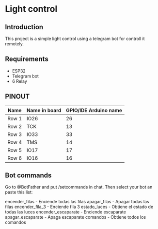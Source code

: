 # Light control
## Introduction
This project is a simple light control using a telegram bot for controll it remotely.

## Requirements
* ESP32
* Telegram bot
* 6 Relay

## PINOUT
| Name                | Name in board | GPIO/IDE Arduino name |
|---------------------|---------------|-----------------------|
| Row 1               | IO26          | 26                    |
| Row 2               | TCK           | 13                    |
| Row 3               | IO33          | 33                    |
| Row 4               | TMS           | 14                    |
| Row 5               | IO17          | 17                    |
| Row 6               | IO16          | 16                    |

## Bot commands
Go to @BotFather and put /setcommands in chat. Then select your bot an paste this list:

encender_filas - Enciende todas las filas
apagar_filas - Apagar todas las filas
encender_fila_3 - Enciende fila 3
estado_luces - Obtiene el estado de todas las luces
encender_escaparate - Enciende escaparate
apagar_escaparate - Apaga escaparate
comandos - Obtiene todos los comandos
